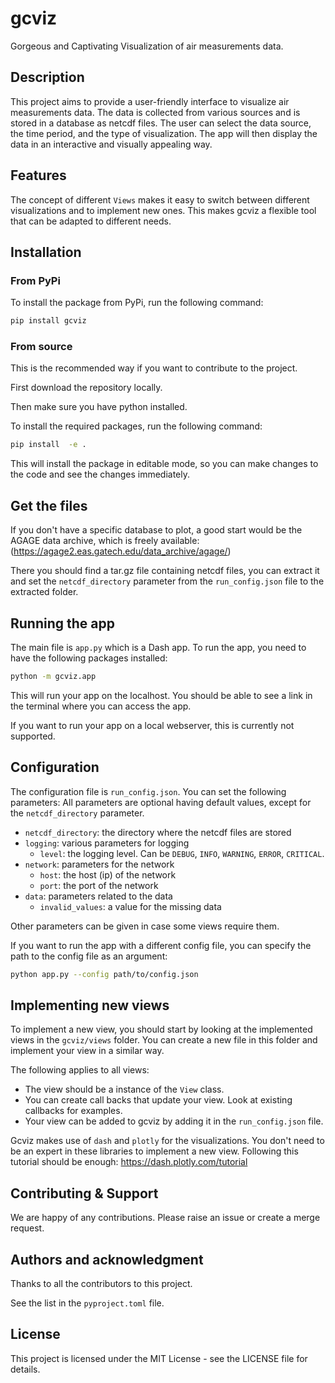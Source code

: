 # gcviz

Gorgeous and Captivating Visualization of air measurements data.

## Description

This project aims to provide a user-friendly interface to visualize air measurements data. The data is collected from various sources and is stored in a database as netcdf files.
The user can select the data source, the time period, and the type of visualization. The app will then display the data in an interactive and visually appealing way.

## Features

The concept of different `Views` makes it easy to switch between different visualizations and to implement new ones.
This makes gcviz a flexible tool that can be adapted to different needs.


## Installation

### From PyPi

To install the package from PyPi, run the following command:

```bash
pip install gcviz
```

### From source

This is the recommended way if you want to contribute to the project.

First download the repository locally.

Then make sure you have python installed.


To install the required packages, run the following command:

```bash
pip install  -e .
```

This will install the package in editable mode, so you can make changes to the code and see the changes immediately.

## Get the files 

If you don't have a specific database to plot, a good start would be the AGAGE data archive, which 
is freely available: (https://agage2.eas.gatech.edu/data_archive/agage/)

There you should find a tar.gz file containing netcdf files, you can extract it and set 
the `netcdf_directory` parameter from the `run_config.json` file to the extracted folder.

## Running the app

The main file is `app.py` which is a Dash app. To run the app, you need to have the following packages installed:

```bash
python -m gcviz.app
```

This will run your app on the localhost. You should be able to see a 
link in the terminal where you can access the app.

If you want to run your app on a local webserver, 
this is currently not supported.

## Configuration

The configuration file is `run_config.json`. You can set the following parameters:
All parameters are optional having default values, except for the `netcdf_directory` parameter. 

- `netcdf_directory`: the directory where the netcdf files are stored
- `logging`: various parameters for logging
    - `level`: the logging level. Can be `DEBUG`, `INFO`, `WARNING`, `ERROR`, `CRITICAL`.
- `network`: parameters for the network
    - `host`: the host (ip) of the network
    - `port`: the port of the network
- `data`: parameters related to the data
    - `invalid_values`: a value for the missing data

Other parameters can be given in case some views require them.


If you want to run the app with a different config file, you can specify the path to the config file as an argument:

```bash
python app.py --config path/to/config.json
```

## Implementing new views

To implement a new view, you should start by looking at the implemented views 
in the `gcviz/views` folder. You can create a new file in this folder and 
implement your view in a similar way.

The following applies to all views:
* The view should be a instance of the `View` class.
* You can create call backs that update your view. Look at existing callbacks for examples.
* Your view can be added to gcviz by adding it in the `run_config.json` file.

Gcviz makes use of `dash` and `plotly` for the visualizations. You don't need to be 
an expert in these libraries to implement a new view.
Following this tutorial should be enough:
https://dash.plotly.com/tutorial




## Contributing & Support

We are happy of any contributions. Please raise an issue or create a merge request.

## Authors and acknowledgment
Thanks to all the contributors to this project.

See the list in the `pyproject.toml` file.

## License
This project is licensed under the MIT License - see the LICENSE file for details.
